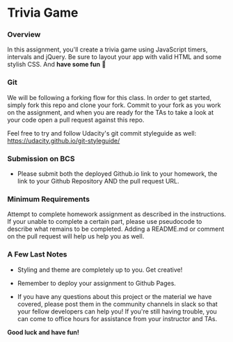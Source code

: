 # Trivia Game

### Overview

In this assignment, you'll create a trivia game using JavaScript timers, intervals and jQuery. Be sure to layout your app with valid HTML and some stylish CSS.  And **have some fun** 🎉

### Git

We will be following a forking flow for this class.   In order to get started, simply fork this repo and clone your fork.  Commit to your fork as you work on the assignment, and when you are ready for the TAs to take a look at your code open a pull request against this repo.

Feel free to try and follow Udacity's git commit styleguide as well:
https://udacity.github.io/git-styleguide/

### Submission on BCS

* Please submit both the deployed Github.io link to your homework, the link to your Github Repository AND the pull request URL.

### Minimum Requirements

Attempt to complete homework assignment as described in the instructions. If your unable to complete a certain part, please use pseudocode to describe what remains to be completed. Adding a README.md or comment on the pull request will help us help you as well.

### A Few Last Notes

* Styling and theme are completely up to you. Get creative!

* Remember to deploy your assignment to Github Pages.

* If you have any questions about this project or the material we have covered, please post them in the community channels in slack so that your fellow developers can help you! If you're still having trouble, you can come to office hours for assistance from your instructor and TAs.

**Good luck and have fun!**
